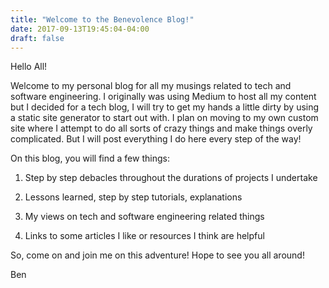 ```yaml
---
title: "Welcome to the Benevolence Blog!"
date: 2017-09-13T19:45:04-04:00
draft: false
---
```

Hello All!

Welcome to my personal blog for all my musings related to tech and software engineering. I originally was using Medium to host all my content but I decided for a tech blog, I will try to get my hands a little dirty by using a static site generator to start out with. I plan on moving to my own custom site where I attempt to do all sorts of crazy things and make things overly complicated. But I will post everything I do here every step of the way! 

On this blog, you will find a few things:

1. Step by step debacles throughout the durations of projects I undertake

2. Lessons learned, step by step tutorials, explanations 

3. My views on tech and software engineering related things

4. Links to some articles I like or resources I think are helpful

So, come on and join me on this adventure!
Hope to see you all around!

Ben

